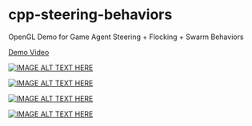 # cpp-steering-behaviors
OpenGL Demo for Game Agent Steering + Flocking + Swarm Behaviors

[Demo Video](https://youtu.be/_IxxhQy4PDU?list=PLrse-Wx_wJPC96jwgPBXTVjMvpjNVtz-i "Steering Behaviors")

[![IMAGE ALT TEXT HERE](http://img.youtube.com/vi/_IxxhQy4PDU/0.jpg)](http://www.youtube.com/watch?v=_IxxhQy4PDU)

[![IMAGE ALT TEXT HERE](http://img.youtube.com/vi/IIhisMxjxgk/0.jpg)](http://www.youtube.com/watch?v=IIhisMxjxgk)

[![IMAGE ALT TEXT HERE](http://img.youtube.com/vi/K1F88YE9S6g/0.jpg)](http://www.youtube.com/watch?v=K1F88YE9S6g)

[![IMAGE ALT TEXT HERE](http://img.youtube.com/vi/Ufu1JacxUBY/0.jpg)](http://www.youtube.com/watch?v=Ufu1JacxUBY)

